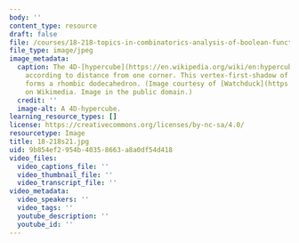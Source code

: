 ```yaml
---
body: ''
content_type: resource
draft: false
file: /courses/18-218-topics-in-combinatorics-analysis-of-boolean-functions-spring-2021/18-218s21.jpg
file_type: image/jpeg
image_metadata:
  caption: The 4D-[hypercube](https://en.wikipedia.org/wiki/en:hypercube), layered
    according to distance from one corner. This vertex-first-shadow of the tesseract
    forms a rhombic dodecahedron. (Image courtesy of [Watchduck](https://commons.wikimedia.org/wiki/User:Watchduck)
    on Wikimedia. Image in the public domain.)
  credit: ''
  image-alt: A 4D-hypercube.
learning_resource_types: []
license: https://creativecommons.org/licenses/by-nc-sa/4.0/
resourcetype: Image
title: 18-218s21.jpg
uid: 9b854ef2-954b-4035-8663-a8a0df54d418
video_files:
  video_captions_file: ''
  video_thumbnail_file: ''
  video_transcript_file: ''
video_metadata:
  video_speakers: ''
  video_tags: ''
  youtube_description: ''
  youtube_id: ''
---
```


